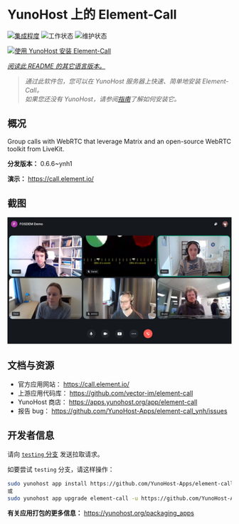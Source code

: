 <!--
注意：此 README 由 <https://github.com/YunoHost/apps/tree/master/tools/readme_generator> 自动生成
请勿手动编辑。
-->

# YunoHost 上的 Element-Call

[![集成程度](https://dash.yunohost.org/integration/element-call.svg)](https://ci-apps.yunohost.org/ci/apps/element-call/) ![工作状态](https://ci-apps.yunohost.org/ci/badges/element-call.status.svg) ![维护状态](https://ci-apps.yunohost.org/ci/badges/element-call.maintain.svg)

[![使用 YunoHost 安装 Element-Call](https://install-app.yunohost.org/install-with-yunohost.svg)](https://install-app.yunohost.org/?app=element-call)

*[阅读此 README 的其它语言版本。](./ALL_README.md)*

> *通过此软件包，您可以在 YunoHost 服务器上快速、简单地安装 Element-Call。*  
> *如果您还没有 YunoHost，请参阅[指南](https://yunohost.org/install)了解如何安装它。*

## 概况

Group calls with WebRTC that leverage Matrix and an open-source WebRTC toolkit from LiveKit.


**分发版本：** 0.6.6~ynh1

**演示：** <https://call.element.io/>

## 截图

![Element-Call 的截图](./doc/screenshots/screenshot.jpg)

## 文档与资源

- 官方应用网站： <https://call.element.io/>
- 上游应用代码库： <https://github.com/vector-im/element-call>
- YunoHost 商店： <https://apps.yunohost.org/app/element-call>
- 报告 bug： <https://github.com/YunoHost-Apps/element-call_ynh/issues>

## 开发者信息

请向 [`testing` 分支](https://github.com/YunoHost-Apps/element-call_ynh/tree/testing) 发送拉取请求。

如要尝试 `testing` 分支，请这样操作：

```bash
sudo yunohost app install https://github.com/YunoHost-Apps/element-call_ynh/tree/testing --debug
或
sudo yunohost app upgrade element-call -u https://github.com/YunoHost-Apps/element-call_ynh/tree/testing --debug
```

**有关应用打包的更多信息：** <https://yunohost.org/packaging_apps>
